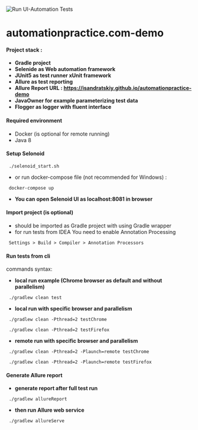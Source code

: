 ![Run UI-Automation Tests](https://github.com/isandratskiy/automationpractice-demo/workflows/Run%20UI-Automation%20Tests/badge.svg)

# automationpractice.com-demo
#### Project stack :
- **Gradle project** 
- **Selenide as Web automation framework** 
- **JUnit5 as test runner xUnit framework** 
- **Allure as test reporting** 
- **Allure Report URL : https://isandratskiy.github.io/automationpractice-demo**  
- **JavaOwner for example parameterizing test data** 
- **Flogger as logger with fluent interface** 


#### Required environment

- Docker (is optional for remote running)
- Java 8

#### Setup Selonoid
```
 ./selenoid_start.sh
```
- or run docker-compose file (not recommended for Windows) :
```
 docker-compose up
```
- **You can open Selenoid UI as localhost:8081 in browser** 
#### Import project (is optional)
- should be imported as Gradle project with using Gradle wrapper
- for run tests from IDEA You need to enable Annotation Processing
```
 Settings > Build > Compiler > Annotation Processors
```

#### Run tests from cli

commands syntax:
- **local run example (Chrome browser as default and without parallelism)**
```
 ./gradlew clean test
```
- **local run with specific browser and parallelism**
```
 ./gradlew clean -Pthread=2 testChrome
```
```
 ./gradlew clean -Pthread=2 testFirefox
```
- **remote run with specific browser and parallelism**
```
 ./gradlew clean -Pthread=2 -Plaunch=remote testChrome
```
```
 ./gradlew clean -Pthread=2 -Plaunch=remote testFirefox
```
#### Generate Allure report
- **generate report after full test run**
```
 ./gradlew allureReport
```
- **then run Allure web service**
```
 ./gradlew allureServe
```
